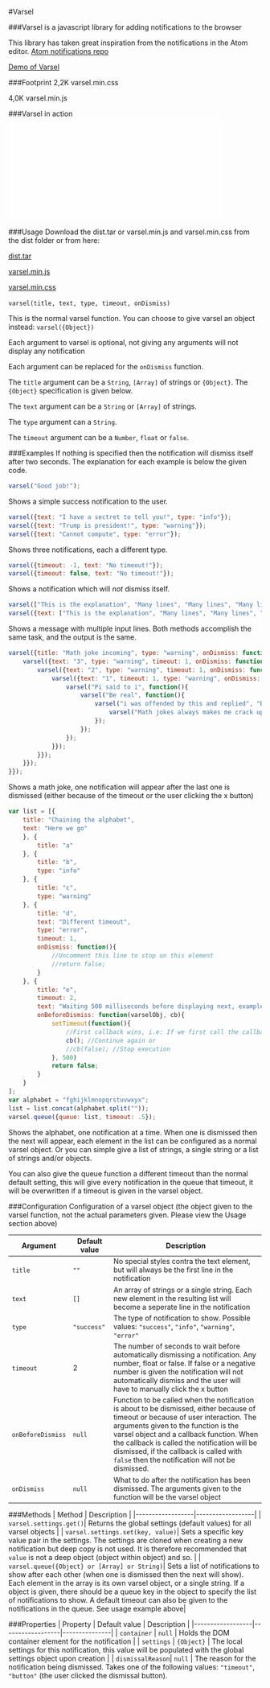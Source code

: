 #Varsel

###Varsel is a javascript library for adding notifications to the browser

This library has taken great inspiration from the notifications in the Atom editor.
[Atom notifications repo](https://github.com/atom/notifications)

[Demo of Varsel](http://varsel.freelunch.no)

###Footprint
2,2K varsel.min.css

4,0K varsel.min.js

###Varsel in action
![](https://github.com/ogdans3/varsel/blob/master/videos/demo.gif)

###Usage
Download the dist.tar or varsel.min.js and varsel.min.css from the dist folder or from here:

[dist.tar](http://varsel.freelunch.no/download/dist.tar)

[varsel.min.js](http://varsel.freelunch.no/download/varsel.min.js)

[varsel.min.css](http://varsel.freelunch.no/download/varsel.min.css)

`varsel(title, text, type, timeout, onDismiss)`

This is the normal varsel function. You can choose to give varsel an object instead:
`varsel({Object})`

Each argument to varsel is optional, not giving any arguments will not display any notification

Each argument can be replaced for the `onDismiss` function.

The `title` argument can be a `String`, `[Array]` of strings or `{Object}`. The `{Object}` specification is given below.

The `text` argument can be a `String` or `[Array]` of strings.

The `type` argument can a `String`.

The `timeout` argument can be a `Number`, `float` or `false`.



###Examples
If nothing is specified then the notification will dismiss itself after two seconds. The explanation for each example is below the given code.

```javascript
varsel("Good job!");
```
Shows a simple success notification to the user.

```javascript
varsel({text: "I have a sectret to tell you!", type: "info"});
varsel({text: "Trump is president!", type: "warning"});
varsel({text: "Cannot compute", type: "error"});
```
Shows three notifications, each a different type.

```javascript
varsel({timeout: -1, text: "No timeout!"});
varsel({timeout: false, text: "No timeout!"});
```
Shows a notification which will *not* dismiss itself.

```javascript
varsel(["This is the explanation", "Many lines", "Many lines", "Many lines", "Many lines", "Many lines", "Many lines"]);
varsel({text: ["This is the explanation", "Many lines", "Many lines", "Many lines", "Many lines", "Many lines", "Many lines"]});
```
Shows a message with multiple input lines. Both methods accomplish the same task, and the output is the same.

```javascript
varsel({title: "Math joke incoming", type: "warning", onDismiss: function(){
    varsel({text: "3", type: "warning", timeout: 1, onDismiss: function(){
        varsel({text: "2", type: "warning", timeout: 1, onDismiss: function(){
            varsel({text: "1", timeout: 1, type: "warning", onDismiss: function(){
                varsel("Pi said to i", function(){
                    varsel("Be real", function(){
                        varsel("i was offended by this and replied", "Be rational!", function(){
                            varsel("Math jokes always makes me crack up", ":D");
                        });
                    });
                });
            }});
        }});
    }});
}});
```
Shows a math joke, one notification will appear after the last one is dismissed (either because of the timeout or the user clicking the x button)


```javascript
var list = [{
    title: "Chaining the alphabet",
    text: "Here we go"
    }, {
        title: "a"
    }, {
        title: "b",
        type: "info"
    }, {
        title: "c",
        type: "warning"
    }, {
        title: "d",
        text: "Different timeout",
        type: "error",
        timeout: 1,
        onDismiss: function(){
            //Uncomment this line to stop on this element
            //return false;
        }
    }, {
        title: "e",
        timeout: 2,
        text: "Waiting 500 milliseconds before displaying next, example of ajax request",
        onBeforeDismiss: function(varselObj, cb){
            setTimeout(function(){
                //First callback wins, i.e: If we first call the callback function with true the notifications will continue even if we call it with false right after and vice versa.
                cb(); //Continue again or
                //cb(false); //Stop execution
            }, 500)
            return false;
        }
    }
];
var alphabet = "fghijklmnopqrstuvwxyx";
list = list.concat(alphabet.split(""));
varsel.queue({queue: list, timeout: .5});
```
Shows the alphabet, one notification at a time. When one is dismissed then the next will appear, each element in the list can be configured as a normal varsel object. Or you can simple give a list of strings, a single string or a list of strings and/or objects.

You can also give the queue function a different timeout than the normal default setting, this will give every notification in the queue that timeout, it will be overwritten if a timeout is given in the varsel object.

###Configuration
Configuration of a varsel object (the object given to the varsel function, not the actual parameters given. Please view the Usage section above)

| Argument         | Default value    | Description   |
|------------------|------------------|---------------|
| `title`          | `""`             | No special styles contra the text element, but will always be the first line in the notification  |
| `text`           | `[]`             | An array of strings or a single string. Each new element in the resulting list will become a seperate line in the notification|
| `type`           | `"success"`      | The type of notification to show. Possible values: `"success"`, `"info"`, `"warning"`, `"error"` |
| `timeout`        | 2                | The number of seconds to wait before automatically dismissing a notification. Any number, float or false. If false or a negative number is given the notification will not automatically dismiss and the user will have to manually click the x button|
| `onBeforeDismiss`| `null`           | Function to be called when the notification is about to be dismissed, either because of timeout or because of user interaction. The arguments given to the function is the varsel object and a callback function. When the callback is called the notification will be dismissed, if the callback is called with `false` then the notification will not be dismissed.|
| `onDismiss`      | `null`   | What to do after the notification has been dismissed. The arguments given to the function will be the varsel object |

###Methods
| Method           |  Description     |
|------------------|------------------|
| `varsel.settings.get()`| Returns the global settings (default values) for all varsel objects |
| `varsel.settings.set(key, value)`| Sets a specific key value pair in the settings. The settings are cloned when creating a new notification but deep copy is not used. It is therefore recommended that `value` is not a deep object (object within object) and so. |
| `varsel.queue({Object} or [Array] or String)`| Sets a list of notifications to show after each other (when one is dismissed then the next will show). Each element in the array is its own varsel object, or a single string. If a object is given, there should be a queue key in the object to specify the list of notifications to show. A default timeout can also be given to the notifications in the queue. See usage example above|

###Properties
| Property         | Default value    | Description   |
|------------------|------------------|---------------|
| `container`      | `null`           | Holds the DOM container element for the notification |
| `settings`       | `{Object}`       | The local settings for this notification, this value will be populated with the global settings object upon creation |
| `dismissalReason`| `null`           | The reason for the notification being dismissed. Takes one of the following values: `"timeout"`, `"button"` (the user clicked the dismissal button).
